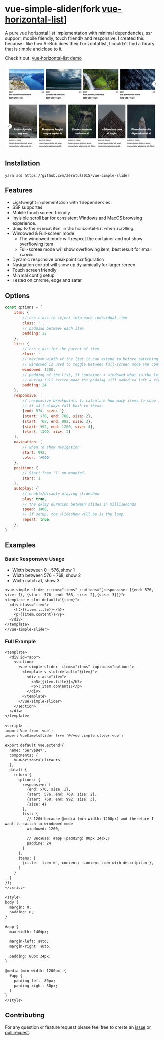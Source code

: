 # vue-simple-slider(fork [vue-horizontal-list](https://github.com/fuxingloh/vue-horizontal-list/issues/new)]
A pure vue horizontal list implementation with minimal dependencies, ssr support, mobile friendly, touch friendly and responsive.
I created this because I like how AirBnb does their horizontal list, I couldn't find a library that is simple and close to it.

Check it out: [vue-horizontal-list demo](https://nuxt-app.now.sh/vue-horizontal-list).

[![vue-horizontal-list screenshot](demo.png)](https://nuxt-app.now.sh/vue-horizontal-list)


## Installation
```shell script
yarn add https://github.com/Zerotul2015/vue-simple-slider
```

## Features
* Lightweight implementation with 1 dependencies.
* SSR supported
* Mobile touch screen friendly
* Invisible scroll bar for consistent Windows and MacOS browsing experience.
* Snap to the nearest item in the horizontal-list when scrolling.
* Windowed & Full-screen mode
    * The windowed mode will respect the container and not show overflowing item
    * Full-screen mode will show overflowing item, best result for small screen
* Dynamic responsive breakpoint configuration
* Navigation control will show up dynamically for larger screen
* Touch screen friendly
* Minimal config setup
* Tested on chrome, edge and safari

## Options
```js
const options = {
    item: {
        // css class to inject into each individual item
        class: '',
        // padding between each item
        padding: 12
    },
    list: {
        // css class for the parent of item
        class: '',
        // maximum width of the list it can extend to before switching to windowed mode, basically think of the bootstrap container max-width
        // windowed is used to toggle between full-screen mode and container mode
        windowed: 1200,
        // padding of the list, if container < windowed what is the left-right padding of the list
        // during full-screen mode the padding will added to left & right to centralise the item
        padding: 24
    },
    responsive: [
        // responsive breakpoints to calculate how many items to show in the list at each width interval
        // it will always fall back to these: 
        {end: 576, size: 1},
        {start: 576, end: 768, size: 2},
        {start: 768, end: 992, size: 3},
        {start: 992, end: 1200, size: 4},
        {start: 1200, size: 5}
    ],
    navigation: {
        // when to show navigation
        start: 992,
        color: '#000'
    },
    position: {
        // Start from '1' on mounted.
        start: 1,
    },
    autoplay: {
        // enable/disable playing slideshow
        play: true,
        // the delay duration between slides in milliseconds
        speed: 1800,
        // if setup, the slideshow will be in the loop.
        repeat: true,
    },
} 
```

## Examples

### Basic Responsive Usage
- Width between 0 - 576, show 1
- Width between 576 - 768, show 2
- Width catch all, show 3

```vue
<vue-simple-slider :items="items" :options="{responsive: [{end: 576, size: 1}, {start: 576, end: 768, size: 2},{size: 3}]}">
<template v-slot:default="{item}">
  <div class="item">
    <h5>{{item.title}}</h5>
    <p>{{item.content}}</p>
  </div>
</template>
</vue-simple-slider>
```

### Full Example
```vue
<template>
  <div id="app">
    <section>
      <vue-simple-slider :items="items" :options="options">
        <template v-slot:default="{item}">
          <div class="item">
            <h5>{{item.title}}</h5>
            <p>{{item.content}}</p>
          </div>
        </template>
      </vue-simple-slider>
    </section>
  </div>
</template>

<script>
import Vue from 'vue';
import VueSimpleSlider from '@/vue-simple-slider.vue';

export default Vue.extend({
  name: 'ServeDev',
  components: {
    VueHorizontalListAuto
  },
  data() {
    return {
      options: {
        responsive: [
          {end: 576, size: 1},
          {start: 576, end: 768, size: 2},
          {start: 768, end: 992, size: 3},
          {size: 4}
        ],
        list: {
          // 1200 because @media (min-width: 1200px) and therefore I want to switch to windowed mode
          windowed: 1200,

          // Because: #app {padding: 80px 24px;}
          padding: 24
        }
      },
      items: [
        {title: 'Item 0', content: 'Content item with description'},
      ]
    }
  }
});
</script>

<style>
body {
  margin: 0;
  padding: 0;
}

#app {
  max-width: 1400px;

  margin-left: auto;
  margin-right: auto;

  padding: 80px 24px;
}

@media (min-width: 1200px) {
  #app {
    padding-left: 80px;
    padding-right: 80px;
  }
}
</style>
```

## Contributing
For any question or feature request please feel free to create an [issue](https://github.com/zerotul2015/vue-simple-slider/issues/new) or [pull request](https://github.com/zerotul2015/vue-simple-slider/pulls).
